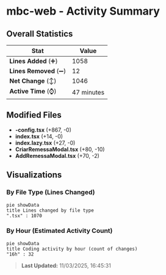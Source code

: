 # mbc-web - Activity Summary 

## Overall Statistics

| Stat                   | Value                                                             |
| ---------------------- | ----------------------------------------------------------------- |
| **Lines Added** (➕)   | 1058                                          |
| **Lines Removed** (➖) | 12                                        |
| **Net Change** (↕)    | 1046                |
| **Active Time** (⌚)   | 47 minutes |


## Modified Files
- **-config.tsx** (+867, -0)
- **index.tsx** (+14, -0)
- **index.lazy.tsx** (+27, -0)
- **CriarRemessaModal.tsx** (+80, -10)
- **AddRemessaModal.tsx** (+70, -2)

## Visualizations

### By File Type (Lines Changed)

```mermaid
pie showData
title Lines changed by file type
".tsx" : 1070
```

### By Hour (Estimated Activity Count)

```mermaid
pie showData
title Coding activity by hour (count of changes)
"16h" : 32
```


> **Last Updated:** 11/03/2025, 16:45:31